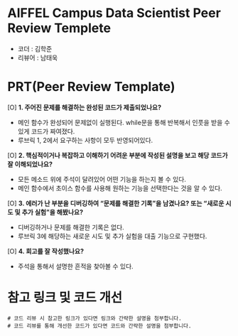 # AIFFEL Campus Data Scientist Peer Review Templete
- 코더 : 김학준
- 리뷰어 : 남태욱


# PRT(Peer Review Template)
[O]  **1. 주어진 문제를 해결하는 완성된 코드가 제출되었나요?**
- 메인 함수가 완성되어 문제없이 실행된다. while문을 통해 반복해서 인풋을 받을 수 있게 코드가 짜여졌다.
- 루브릭 1, 2에서 요구하는 사항이 모두 반영되어있다.
    
[O]  **2. 핵심적이거나 복잡하고 이해하기 어려운 부분에 작성된 설명을 보고 해당 코드가 잘 이해되었나요?**
- 모든 메소드 위에 주석이 달려있어 어떤 기능을 하는지 볼 수 있다.
- 메인 함수에서 초이스 함수를 사용해 원하는 기능을 선택한다는 것을 알 수 있다.
        
[O]  **3. 에러가 난 부분을 디버깅하여 “문제를 해결한 기록”을 남겼나요? 또는 “새로운 시도 및 추가 실험”을 해봤나요?**
- 디버깅하거나 문제를 해결한 기록은 없다.
- 루브릭 3에 해당하는 새로운 시도 및 추가 실험을 대출 기능으로 구현했다.
        
[O]  **4. 회고를 잘 작성했나요?**
- 주석을 통해서 설명한 흔적을 찾아볼 수 있다.

# 참고 링크 및 코드 개선
```
# 코드 리뷰 시 참고한 링크가 있다면 링크와 간략한 설명을 첨부합니다.
# 코드 리뷰를 통해 개선한 코드가 있다면 코드와 간략한 설명을 첨부합니다.
```
